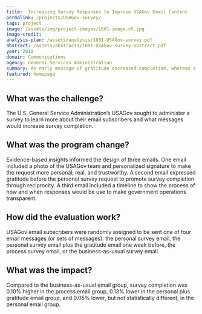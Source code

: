 ```yaml
---
title:  Increasing Survey Responses to Improve USAGov Email Content
permalink: /projects/USAGov-survey/
tags: project  
image: /assets/img/project-images/1801-image-v5.jpg
image-credit: 
analysis-plan: /assets/analysis/1801-USAGov-survey.pdf
abstract: /assets/abstracts/1801-USAGov-survey-abstract.pdf
year: 2019  
domain: Communications
agency: General Services Administration
summary: An early message of gratitude decreased completion, whereas a timeline that made government opperations transparent increased completion.
featured: homepage
---
```

## What was the challenge?

The U.S. General Service Administration’s USAGov sought to administer a survey to learn more about their email subscribers and what messages would increase survey completion.

## What was the program change?

Evidence-based insights informed the design of three emails. One email included a photo of the USAGov team and personalized signature to make the request more personal, real, and trustworthy. A second email expressed gratitude before the personal survey request to promote survey completion through reciprocity. A third email included a timeline to show the process of how and when responses would be use to make government operations transparent.

## How did the evaluation work?

USAGov email subscribers were randomly assigned to be sent one of four email messages (or sets of messages): the personal survey email, the personal survey email plus the gratitude email one week before, the process survey email, or the business-as-usual survey email.

## What was the impact?

Compared to the business-as-usual email group, survey completion was 0.10% higher in the process email group, 0.13% lower in the personal plus gratitude email group, and 0.05% lower, but not statistically different, in the personal email group.
